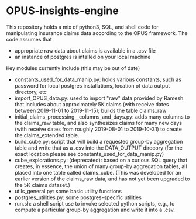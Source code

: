 # OPUS-insights-engine

This repository holds a mix of python3, SQL, and shell code for manipulating insurance 
claims data according to the OPUS framework.  The code assumes that
- appropriate raw data about claims is available in a .csv file
- an instance of postgres is intalled on your local machine

Key modules currently include (this may be out of date)
- constants_used_for_data_manip.py: holds various constants, 
such as password for local postgres installations, location of data output directory, etc
- import_OPUS_data.py: used to import "raw" data provided by Ramesh that includes about 
approximately 5K claims (with receive dates between 2019-11-01 to 2019-11-15); builds the table claims_raw
- initial_claims_processing__columns_and_days.py: adds many columns to the claims_raw table,
and also synthesizes claims for many new days (with receive dates from roughly 2019-08-01 to 2019-10-31) to create 
the claims_extended table. 
- build_cube.py: script that will build a requested group-by aggregation table and write
that as a .csv into the DATA_OUTPUT direcory (for the exact location please see 
constants_used_for_data_manip.py) 
- cube_explorations.py: (deprecated): based on a curious SQL query that creates, in essence, 
the union of many group-by aggregation tables, all placed into one table called 
claims_cube.  (This was developed for an earlier version  of the claims_raw data,
and has not yet been upgraded to the 5K claims dataset.)
- utils_general.py: some basic utility functions
- postgres_utilities.py: some postgres-specific utilities
- run.sh: a shell script use to invoke selected python scripts, e.g., to compute a particular
group-by aggregation and write it into a .csv.
